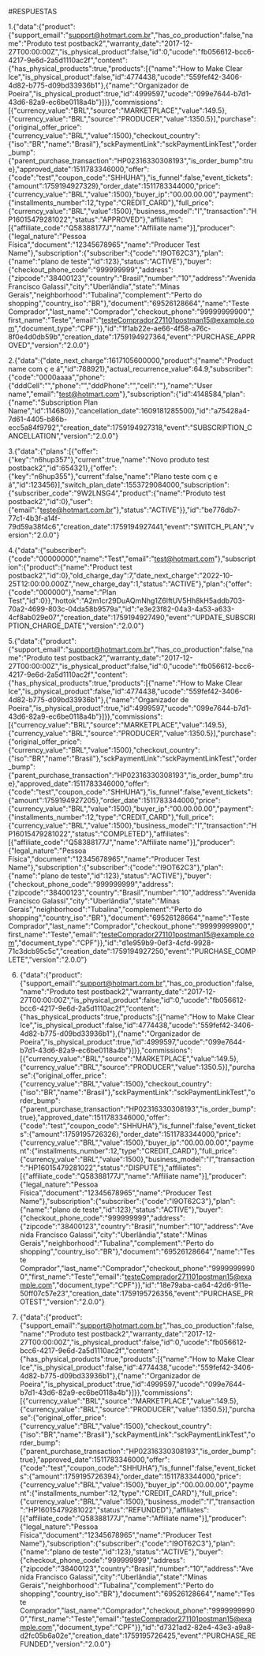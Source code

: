 #RESPUESTAS

1.{"data":{"product":{"support_email":"support@hotmart.com.br","has_co_production":false,"name":"Produto test postback2","warranty_date":"2017-12-27T00:00:00Z","is_physical_product":false,"id":0,"ucode":"fb056612-bcc6-4217-9e6d-2a5d1110ac2f","content":{"has_physical_products":true,"products":[{"name":"How to Make Clear Ice","is_physical_product":false,"id":4774438,"ucode":"559fef42-3406-4d82-b775-d09bd33936b1"},{"name":"Organizador de Poeira","is_physical_product":true,"id":4999597,"ucode":"099e7644-b7d1-43d6-82a9-ec6be0118a4b"}]}},"commissions":[{"currency_value":"BRL","source":"MARKETPLACE","value":149.5},{"currency_value":"BRL","source":"PRODUCER","value":1350.5}],"purchase":{"original_offer_price":{"currency_value":"BRL","value":1500},"checkout_country":{"iso":"BR","name":"Brasil"},"sckPaymentLink":"sckPaymentLinkTest","order_bump":{"parent_purchase_transaction":"HP02316330308193","is_order_bump":true},"approved_date":1511783346000,"offer":{"code":"test","coupon_code":"SHHUHA"},"is_funnel":false,"event_tickets":{"amount":1759194927329},"order_date":1511783344000,"price":{"currency_value":"BRL","value":1500},"buyer_ip":"00.00.00.00","payment":{"installments_number":12,"type":"CREDIT_CARD"},"full_price":{"currency_value":"BRL","value":1500},"business_model":"I","transaction":"HP16015479281022","status":"APPROVED"},"affiliates":[{"affiliate_code":"Q58388177J","name":"Affiliate name"}],"producer":{"legal_nature":"Pessoa Física","document":"12345678965","name":"Producer Test Name"},"subscription":{"subscriber":{"code":"I9OT62C3"},"plan":{"name":"plano de teste","id":123},"status":"ACTIVE"},"buyer":{"checkout_phone_code":"999999999","address":{"zipcode":"38400123","country":"Brasil","number":"10","address":"Avenida Francisco Galassi","city":"Uberlândia","state":"Minas Gerais","neighborhood":"Tubalina","complement":"Perto do shopping","country_iso":"BR"},"document":"69526128664","name":"Teste Comprador","last_name":"Comprador","checkout_phone":"99999999900","first_name":"Teste","email":"testeComprador271101postman15@example.com","document_type":"CPF"}},"id":"1f1ab22e-ae66-4f58-a76c-8f0e4d0db59b","creation_date":1759194927364,"event":"PURCHASE_APPROVED","version":"2.0.0"}

2.{"data":{"date_next_charge":1617105600000,"product":{"name":"Product name com ç e á","id":788921},"actual_recurrence_value":64.9,"subscriber":{"code":"0000aaaa","phone":{"dddCell":"","phone":"","dddPhone":"","cell":""},"name":"User name","email":"test@hotmart.com"},"subscription":{"id":4148584,"plan":{"name":"Subscription Plan Name","id":114680}},"cancellation_date":1609181285500},"id":"a75428a4-7d61-4405-b86b-ecc5a84f9792","creation_date":1759194927318,"event":"SUBSCRIPTION_CANCELLATION","version":"2.0.0"}

3.{"data":{"plans":[{"offer":{"key":"n6hup357"},"current":true,"name":"Novo produto test postback2","id":654321},{"offer":{"key":"n6hup355"},"current":false,"name":"Plano teste com ç e á","id":123456}],"switch_plan_date":1553729084000,"subscription":{"subscriber_code":"9W2LNSG4","product":{"name":"Produto test postback2","id":0},"user":{"email":"teste@hotmart.com.br"},"status":"ACTIVE"}},"id":"be776db7-77c1-4b3f-a14f-79d59a38f4c6","creation_date":1759194927441,"event":"SWITCH_PLAN","version":"2.0.0"}

4.{"data":{"subscriber":{"code":"00000000","name":"Test","email":"test@hotmart.com"},"subscription":{"product":{"name":"Product test postback2","id":0},"old_charge_day":7,"date_next_charge":"2022-10-25T12:00:00.000Z","new_charge_day":1,"status":"ACTIVE"},"plan":{"offer":{"code":"000000"},"name":"Plan Test","id":0}},"hottok":"A2m1cr29DuAQmNhg1Z6lftUV5Hh8kH5addb703-70a2-4699-803c-04da58b9579a","id":"e3e23f82-04a3-4a53-a633-4cf8ab029e07","creation_date":1759194927490,"event":"UPDATE_SUBSCRIPTION_CHARGE_DATE","version":"2.0.0"}

5.{"data":{"product":{"support_email":"support@hotmart.com.br","has_co_production":false,"name":"Produto test postback2","warranty_date":"2017-12-27T00:00:00Z","is_physical_product":false,"id":0,"ucode":"fb056612-bcc6-4217-9e6d-2a5d1110ac2f","content":{"has_physical_products":true,"products":[{"name":"How to Make Clear Ice","is_physical_product":false,"id":4774438,"ucode":"559fef42-3406-4d82-b775-d09bd33936b1"},{"name":"Organizador de Poeira","is_physical_product":true,"id":4999597,"ucode":"099e7644-b7d1-43d6-82a9-ec6be0118a4b"}]}},"commissions":[{"currency_value":"BRL","source":"MARKETPLACE","value":149.5},{"currency_value":"BRL","source":"PRODUCER","value":1350.5}],"purchase":{"original_offer_price":{"currency_value":"BRL","value":1500},"checkout_country":{"iso":"BR","name":"Brasil"},"sckPaymentLink":"sckPaymentLinkTest","order_bump":{"parent_purchase_transaction":"HP02316330308193","is_order_bump":true},"approved_date":1511783346000,"offer":{"code":"test","coupon_code":"SHHUHA"},"is_funnel":false,"event_tickets":{"amount":1759194927205},"order_date":1511783344000,"price":{"currency_value":"BRL","value":1500},"buyer_ip":"00.00.00.00","payment":{"installments_number":12,"type":"CREDIT_CARD"},"full_price":{"currency_value":"BRL","value":1500},"business_model":"I","transaction":"HP16015479281022","status":"COMPLETED"},"affiliates":[{"affiliate_code":"Q58388177J","name":"Affiliate name"}],"producer":{"legal_nature":"Pessoa Física","document":"12345678965","name":"Producer Test Name"},"subscription":{"subscriber":{"code":"I9OT62C3"},"plan":{"name":"plano de teste","id":123},"status":"ACTIVE"},"buyer":{"checkout_phone_code":"999999999","address":{"zipcode":"38400123","country":"Brasil","number":"10","address":"Avenida Francisco Galassi","city":"Uberlândia","state":"Minas Gerais","neighborhood":"Tubalina","complement":"Perto do shopping","country_iso":"BR"},"document":"69526128664","name":"Teste Comprador","last_name":"Comprador","checkout_phone":"99999999900","first_name":"Teste","email":"testeComprador271101postman15@example.com","document_type":"CPF"}},"id":"d1e959b9-0ef3-4cfd-9928-71c3dcb95c5c","creation_date":1759194927250,"event":"PURCHASE_COMPLETE","version":"2.0.0"}

6. {"data":{"product":{"support_email":"support@hotmart.com.br","has_co_production":false,"name":"Produto test postback2","warranty_date":"2017-12-27T00:00:00Z","is_physical_product":false,"id":0,"ucode":"fb056612-bcc6-4217-9e6d-2a5d1110ac2f","content":{"has_physical_products":true,"products":[{"name":"How to Make Clear Ice","is_physical_product":false,"id":4774438,"ucode":"559fef42-3406-4d82-b775-d09bd33936b1"},{"name":"Organizador de Poeira","is_physical_product":true,"id":4999597,"ucode":"099e7644-b7d1-43d6-82a9-ec6be0118a4b"}]}},"commissions":[{"currency_value":"BRL","source":"MARKETPLACE","value":149.5},{"currency_value":"BRL","source":"PRODUCER","value":1350.5}],"purchase":{"original_offer_price":{"currency_value":"BRL","value":1500},"checkout_country":{"iso":"BR","name":"Brasil"},"sckPaymentLink":"sckPaymentLinkTest","order_bump":{"parent_purchase_transaction":"HP02316330308193","is_order_bump":true},"approved_date":1511783346000,"offer":{"code":"test","coupon_code":"SHHUHA"},"is_funnel":false,"event_tickets":{"amount":1759195726326},"order_date":1511783344000,"price":{"currency_value":"BRL","value":1500},"buyer_ip":"00.00.00.00","payment":{"installments_number":12,"type":"CREDIT_CARD"},"full_price":{"currency_value":"BRL","value":1500},"business_model":"I","transaction":"HP16015479281022","status":"DISPUTE"},"affiliates":[{"affiliate_code":"Q58388177J","name":"Affiliate name"}],"producer":{"legal_nature":"Pessoa Física","document":"12345678965","name":"Producer Test Name"},"subscription":{"subscriber":{"code":"I9OT62C3"},"plan":{"name":"plano de teste","id":123},"status":"ACTIVE"},"buyer":{"checkout_phone_code":"999999999","address":{"zipcode":"38400123","country":"Brasil","number":"10","address":"Avenida Francisco Galassi","city":"Uberlândia","state":"Minas Gerais","neighborhood":"Tubalina","complement":"Perto do shopping","country_iso":"BR"},"document":"69526128664","name":"Teste Comprador","last_name":"Comprador","checkout_phone":"99999999900","first_name":"Teste","email":"testeComprador271101postman15@example.com","document_type":"CPF"}},"id":"18e79aba-ca64-42d6-911e-50ff07c57e23","creation_date":1759195726356,"event":"PURCHASE_PROTEST","version":"2.0.0"}

7. {"data":{"product":{"support_email":"support@hotmart.com.br","has_co_production":false,"name":"Produto test postback2","warranty_date":"2017-12-27T00:00:00Z","is_physical_product":false,"id":0,"ucode":"fb056612-bcc6-4217-9e6d-2a5d1110ac2f","content":{"has_physical_products":true,"products":[{"name":"How to Make Clear Ice","is_physical_product":false,"id":4774438,"ucode":"559fef42-3406-4d82-b775-d09bd33936b1"},{"name":"Organizador de Poeira","is_physical_product":true,"id":4999597,"ucode":"099e7644-b7d1-43d6-82a9-ec6be0118a4b"}]}},"commissions":[{"currency_value":"BRL","source":"MARKETPLACE","value":149.5},{"currency_value":"BRL","source":"PRODUCER","value":1350.5}],"purchase":{"original_offer_price":{"currency_value":"BRL","value":1500},"checkout_country":{"iso":"BR","name":"Brasil"},"sckPaymentLink":"sckPaymentLinkTest","order_bump":{"parent_purchase_transaction":"HP02316330308193","is_order_bump":true},"approved_date":1511783346000,"offer":{"code":"test","coupon_code":"SHHUHA"},"is_funnel":false,"event_tickets":{"amount":1759195726394},"order_date":1511783344000,"price":{"currency_value":"BRL","value":1500},"buyer_ip":"00.00.00.00","payment":{"installments_number":12,"type":"CREDIT_CARD"},"full_price":{"currency_value":"BRL","value":1500},"business_model":"I","transaction":"HP16015479281022","status":"REFUNDED"},"affiliates":[{"affiliate_code":"Q58388177J","name":"Affiliate name"}],"producer":{"legal_nature":"Pessoa Física","document":"12345678965","name":"Producer Test Name"},"subscription":{"subscriber":{"code":"I9OT62C3"},"plan":{"name":"plano de teste","id":123},"status":"ACTIVE"},"buyer":{"checkout_phone_code":"999999999","address":{"zipcode":"38400123","country":"Brasil","number":"10","address":"Avenida Francisco Galassi","city":"Uberlândia","state":"Minas Gerais","neighborhood":"Tubalina","complement":"Perto do shopping","country_iso":"BR"},"document":"69526128664","name":"Teste Comprador","last_name":"Comprador","checkout_phone":"99999999900","first_name":"Teste","email":"testeComprador271101postman15@example.com","document_type":"CPF"}},"id":"d7321ad2-82e4-43e3-a9a8-d2fc05b6a02e","creation_date":1759195726425,"event":"PURCHASE_REFUNDED","version":"2.0.0"}
